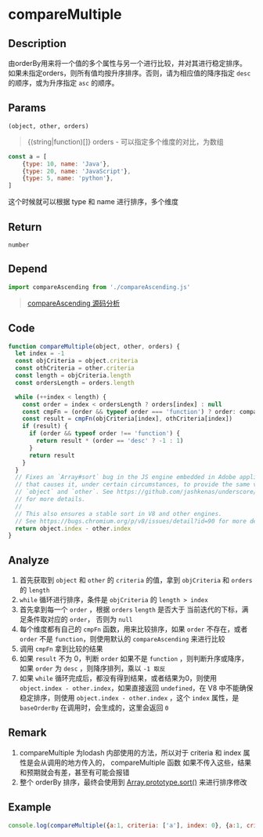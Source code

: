 # compareMultiple 

## Description 
由orderBy用来将一个值的多个属性与另一个进行比较，并对其进行稳定排序。
如果未指定orders，则所有值均按升序排序。否则，请为相应值的降序指定 `desc` 的顺序，或为升序指定 `asc` 的顺序。
## Params
`(object, other, orders)`
> {(string|function)[]} orders - 可以指定多个维度的对比，为数组

```js
const a = [
    {type: 10, name: 'Java'},
    {type: 20, name: 'JavaScript'},
    {type: 5, name: 'python'},
]
```

这个时候就可以根据 type 和 name 进行排序，多个维度

## Return
`number`
## Depend
```js
import compareAscending from './compareAscending.js'
```
> [compareAscending 源码分析](./compareAscending.md)
>

## Code
```js
function compareMultiple(object, other, orders) {
  let index = -1
  const objCriteria = object.criteria
  const othCriteria = other.criteria
  const length = objCriteria.length
  const ordersLength = orders.length

  while (++index < length) {
    const order = index < ordersLength ? orders[index] : null
    const cmpFn = (order && typeof order === 'function') ? order: compareAscending
    const result = cmpFn(objCriteria[index], othCriteria[index])
    if (result) {
      if (order && typeof order !== 'function') {
        return result * (order == 'desc' ? -1 : 1)
      }
      return result
    }
  }
  // Fixes an `Array#sort` bug in the JS engine embedded in Adobe applications
  // that causes it, under certain circumstances, to provide the same value for
  // `object` and `other`. See https://github.com/jashkenas/underscore/pull/1247
  // for more details.
  //
  // This also ensures a stable sort in V8 and other engines.
  // See https://bugs.chromium.org/p/v8/issues/detail?id=90 for more details.
  return object.index - other.index
}
```
## Analyze
1. 首先获取到 `object` 和 `other` 的 `criteria` 的值，拿到 `objCriteria` 和 `orders` 的 `length`
2. `while` 循环进行排序，条件是 `objCriteria` 的 `length > index`
3. 首先拿到每一个 `order` ，根据 `orders` `length` 是否大于 当前迭代的下标，满足条件取对应的 `order`， 否则为 `null`
4. 每个维度都有自己的 `cmpFn` 函数，用来比较排序，如果 `order` 不存在，或者 `order` 不是 `function`，则使用默认的 `compareAscending` 来进行比较
5. 调用 `cmpFn` 拿到比较的结果
6. 如果 `result` 不为 0，判断 `order` 如果不是 `function` ，则判断升序或降序，如果 `order` 为 `desc` ，则降序排列，乘以 `-1 取反`
7. 如果 `while` 循环完成后，都没有得到结果，或者结果为0，则使用 `object.index - other.index`，如果直接返回 `undefined`，在 V8 中不能确保稳定排序，则使用 `object.index - other.index` ，这个 `index` 属性，是 `baseOrderBy` 在调用时，会生成的，这里会返回 `0`
## Remark
1. compareMultiple 为lodash 内部使用的方法，所以对于 criteria 和 index 属性是会从调用的地方传入的， compareMultiple 函数 如果不传入这些，结果和预期就会有差，甚至有可能会报错
2. 整个 orderBy 排序，最终会使用到 [Array.prototype.sort()](https://developer.mozilla.org/zh-CN/docs/Web/JavaScript/Reference/Global_Objects/Array/sort) 来进行排序修改
## Example
```js
console.log(compareMultiple({a:1, criteria: ['a'], index: 0}, {a:1, criteria: ['a'],index: 0}, ['desc'])) // 0
```
